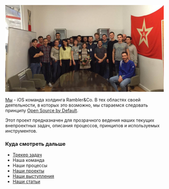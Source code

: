 ![iOS команда](/resources/ios-team.jpg)

[Мы](https://github.com/orgs/rambler-ios/teams/rambler-ios-team) - iOS команда холдинга Rambler&Co. В тех областях своей деятельности, в которых это возможно, мы стараемся следовать принципу [Open Source by Default](http://code.dblock.org/2015/02/09/becoming-open-source-by-default.html).

Этот проект предназначен для прозрачного ведения наших текущих внепроектных задач, описания процессов, принципов и используемых инструментов.

### Куда смотреть дальше
- [Трекер задач](https://github.com/rambler-ios/team/issues)
- Наша команда
- Наши процессы
- [Наши проекты](projects.md)
- [Наши выступления](talks.md)
- [Наши статьи](articles.md)
